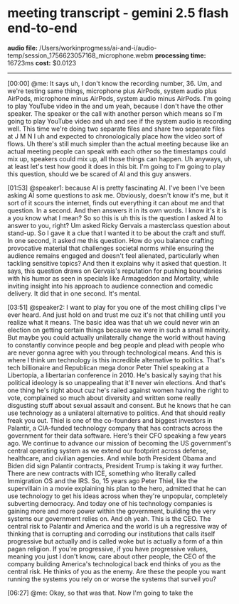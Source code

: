 # meeting transcript - gemini 2.5 flash end-to-end

**audio file:** /Users/workinprogmess/ai-and-i/audio-temp/session_1756623057168_microphone.webm
**processing time:** 16723ms
**cost:** $0.0123

---

[00:00] @me: It says uh, I don't know the recording number, 36. Um, and we're testing same things, microphone plus AirPods, system audio plus AirPods, microphone minus AirPods, system audio minus AirPods. I'm going to play YouTube video in the and um yeah, because I don't have the other speaker. The speaker or the call with another person which means so I'm going to play YouTube video and uh and see if the system audio is recording well. This time we're doing two separate files and share two separate files at J M N I uh and expected to chronologically place how the video sort of flows. Uh there's still much simpler than the actual meeting because like an actual meeting people can speak with each other so the timestamps could mix up, speakers could mix up, all those things can happen. Uh anyways, uh at least let's test how good it does in this bit. I'm going to I'm going to play this question, should we be scared of AI and this guy answers. 

[01:53] @speaker1: because AI is pretty fascinating AI. I've been I've been asking AI some questions to ask me. Obviously, doesn't know it's me, but it sort of it scours the internet, finds out everything it can about me and that question.  In a second. And then answers it in its own words. I know it's it is a you know what I mean? So so this is uh this is the question I asked AI to answer to you, right? Um asked Ricky Gervais a masterclass question about stand-up. So I gave it a clue that I wanted it to be about the craft and stuff. In one second, it asked me this question. How do you balance crafting provocative material that challenges societal norms while ensuring the audience remains engaged and doesn't feel alienated, particularly when tackling sensitive topics? And then it explains why it asked that question. It says, this question draws on Gervais's reputation for pushing boundaries with his humor as seen in specials like Armageddon and Mortality, while inviting insight into his approach to audience connection and comedic delivery. It did that in one second. It's mental.

[03:51] @speaker2: I want to play for you one of the most chilling clips I've ever heard. And just hold on and trust me cuz it's not that chilling until you realize what it means. The basic idea was that uh we could never win an election on getting certain things because we were in such a small minority. But maybe you could actually unilaterally change the world without having to constantly convince people and beg people and plead with people who are never gonna agree with you through technological means. And this is where I think um technology is this incredible alternative to politics. That's tech billionaire and Republican mega donor Peter Thiel speaking at a Libertopia, a libertarian conference in 2010. He's basically saying that his political ideology is so unappealing that it'll never win elections. And that's one thing he's right about cuz he's railed against women having the right to vote, complained so much about diversity and written some really disgusting stuff about sexual assault and consent. But he knows that he can use technology as a unilateral alternative to politics. And that should really freak you out. Thiel is one of the co-founders and biggest investors in Palantir, a CIA-funded technology company that has contracts across the government for their data software. Here's their CFO speaking a few years ago. We continue to advance our mission of becoming the US government's central operating system as we extend our footprint across defense, healthcare, and civilian agencies. And while both President Obama and Biden did sign Palantir contracts, President Trump is taking it way further. There are new contracts with ICE, something who literally called Immigration OS and the IRS. So, 15 years ago Peter Thiel, like the supervillain in a movie explaining his plan to the hero, admitted that he can use technology to get his ideas across when they're unpopular, completely subverting democracy. And today one of his technology companies is gaining more and more power within the government, building the very systems our government relies on. And oh yeah. This is the CEO. The central risk to Palantir and America and the world is uh a regressive way of thinking that is corrupting and corroding our institutions that calls itself progressive but actually and is called woke but is actually a form of a thin pagan religion. If you're progressive, if you have progressive values, meaning you just I don't know, care about other people, the CEO of the company building America's technological back end thinks of you as the central risk. He thinks of you as the enemy. Are these the people you want running the systems you rely on or worse the systems that surveil you?

[06:27] @me:  Okay, so that was that. Now I'm going to take the  
